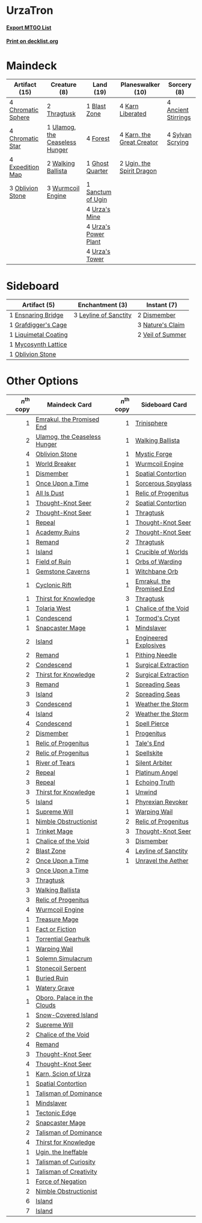 # UrzaTron

#### [Export MTGO List](../collection/UrzaTron/UrzaTron.txt)
#### [Print on decklist.org](http://decklist.org/?deckmain=4%09Ancient%20Stirrings%0A1%09Blast%20Zone%0A4%09Chromatic%20Sphere%0A4%09Chromatic%20Star%0A4%09Expedition%20Map%0A4%09Forest%0A1%09Ghost%20Quarter%0A4%09Karn%20Liberated%0A4%09Karn,%20the%20Great%20Creator%0A3%09Oblivion%20Stone%0A1%09Sanctum%20of%20Ugin%0A4%09Sylvan%20Scrying%0A2%09Thragtusk%0A2%09Ugin,%20the%20Spirit%20Dragon%0A1%09Ulamog,%20the%20Ceaseless%20Hunger%0A4%09Urza's%20Mine%0A4%09Urza's%20Power%20Plant%0A4%09Urza's%20Tower%0A2%09Walking%20Ballista%0A3%09Wurmcoil%20Engine&deckside=2%09Dismember%0A1%09Ensnaring%20Bridge%0A1%09Grafdigger's%20Cage%0A3%09Leyline%20of%20Sanctity%0A1%09Liquimetal%20Coating%0A1%09Mycosynth%20Lattice%0A3%09Nature's%20Claim%0A1%09Oblivion%20Stone%0A2%09Veil%20of%20Summer)
# Maindeck

|                                       Artifact (15)                                        |                                              Creature (8)                                               |                                          Land (19)                                          |                                         Planeswalker (10)                                          |                                         Sorcery (8)                                          |
|--------------------------------------------------------------------------------------------|---------------------------------------------------------------------------------------------------------|---------------------------------------------------------------------------------------------|----------------------------------------------------------------------------------------------------|----------------------------------------------------------------------------------------------|
|4 [Chromatic Sphere](http://gatherer.wizards.com/Pages/Card/Details.aspx?multiverseid=23230)|2 [Thragtusk](http://gatherer.wizards.com/Pages/Card/Details.aspx?multiverseid=430614)                   |1 [Blast Zone](http://gatherer.wizards.com/Pages/Card/Details.aspx?multiverseid=461171)      |4 [Karn Liberated](http://gatherer.wizards.com/Pages/Card/Details.aspx?multiverseid=397828)         |4 [Ancient Stirrings](http://gatherer.wizards.com/Pages/Card/Details.aspx?multiverseid=442148)|
|4 [Chromatic Star](http://gatherer.wizards.com/Pages/Card/Details.aspx?multiverseid=135279) |1 [Ulamog, the Ceaseless Hunger](http://gatherer.wizards.com/Pages/Card/Details.aspx?multiverseid=402079)|4 [Forest](http://gatherer.wizards.com/Pages/Card/Details.aspx?multiverseid=439860)          |4 [Karn, the Great Creator](http://gatherer.wizards.com/Pages/Card/Details.aspx?multiverseid=460928)|4 [Sylvan Scrying](http://gatherer.wizards.com/Pages/Card/Details.aspx?multiverseid=130513)   |
|4 [Expedition Map](http://gatherer.wizards.com/Pages/Card/Details.aspx?multiverseid=397742) |2 [Walking Ballista](http://gatherer.wizards.com/Pages/Card/Details.aspx?multiverseid=423848)            |1 [Ghost Quarter](http://gatherer.wizards.com/Pages/Card/Details.aspx?multiverseid=389534)   |2 [Ugin, the Spirit Dragon](http://gatherer.wizards.com/Pages/Card/Details.aspx?multiverseid=391948)|                                                                                              |
|3 [Oblivion Stone](http://gatherer.wizards.com/Pages/Card/Details.aspx?multiverseid=446941) |3 [Wurmcoil Engine](http://gatherer.wizards.com/Pages/Card/Details.aspx?multiverseid=389756)             |1 [Sanctum of Ugin](http://gatherer.wizards.com/Pages/Card/Details.aspx?multiverseid=402022) |                                                                                                    |                                                                                              |
|                                                                                            |                                                                                                         |4 [Urza's Mine](http://gatherer.wizards.com/Pages/Card/Details.aspx?multiverseid=4192)       |                                                                                                    |                                                                                              |
|                                                                                            |                                                                                                         |4 [Urza's Power Plant](http://gatherer.wizards.com/Pages/Card/Details.aspx?multiverseid=4193)|                                                                                                    |                                                                                              |
|                                                                                            |                                                                                                         |4 [Urza's Tower](http://gatherer.wizards.com/Pages/Card/Details.aspx?multiverseid=4194)      |                                                                                                    |                                                                                              |


# Sideboard

|                                         Artifact (5)                                          |                                        Enchantment (3)                                         |                                        Instant (7)                                        |
|-----------------------------------------------------------------------------------------------|------------------------------------------------------------------------------------------------|-------------------------------------------------------------------------------------------|
|1 [Ensnaring Bridge](http://gatherer.wizards.com/Pages/Card/Details.aspx?multiverseid=15866)   |3 [Leyline of Sanctity](http://gatherer.wizards.com/Pages/Card/Details.aspx?multiverseid=204993)|2 [Dismember](http://gatherer.wizards.com/Pages/Card/Details.aspx?multiverseid=382182)     |
|1 [Grafdigger's Cage](http://gatherer.wizards.com/Pages/Card/Details.aspx?multiverseid=278452) |                                                                                                |3 [Nature's Claim](http://gatherer.wizards.com/Pages/Card/Details.aspx?multiverseid=382316)|
|1 [Liquimetal Coating](http://gatherer.wizards.com/Pages/Card/Details.aspx?multiverseid=389578)|                                                                                                |2 [Veil of Summer](http://gatherer.wizards.com/Pages/Card/Details.aspx?multiverseid=466952)|
|1 [Mycosynth Lattice](http://gatherer.wizards.com/Pages/Card/Details.aspx?multiverseid=446209) |                                                                                                |                                                                                           |
|1 [Oblivion Stone](http://gatherer.wizards.com/Pages/Card/Details.aspx?multiverseid=446941)    |                                                                                                |                                                                                           |


# Other Options

|*n*<sup>th</sup> copy|                                             Maindeck Card                                             |*n*<sup>th</sup> copy|                                           Sideboard Card                                           |
|--------------------:|-------------------------------------------------------------------------------------------------------|--------------------:|----------------------------------------------------------------------------------------------------|
|                    1|[Emrakul, the Promised End](http://gatherer.wizards.com/Pages/Card/Details.aspx?multiverseid=414295)   |                    1|[Trinisphere](http://gatherer.wizards.com/Pages/Card/Details.aspx?multiverseid=43545)               |
|                    2|[Ulamog, the Ceaseless Hunger](http://gatherer.wizards.com/Pages/Card/Details.aspx?multiverseid=402079)|                    1|[Walking Ballista](http://gatherer.wizards.com/Pages/Card/Details.aspx?multiverseid=423848)         |
|                    4|[Oblivion Stone](http://gatherer.wizards.com/Pages/Card/Details.aspx?multiverseid=446941)              |                    1|[Mystic Forge](http://gatherer.wizards.com/Pages/Card/Details.aspx?multiverseid=466987)             |
|                    1|[World Breaker](http://gatherer.wizards.com/Pages/Card/Details.aspx?multiverseid=407636)               |                    1|[Wurmcoil Engine](http://gatherer.wizards.com/Pages/Card/Details.aspx?multiverseid=389756)          |
|                    1|[Dismember](http://gatherer.wizards.com/Pages/Card/Details.aspx?multiverseid=382182)                   |                    1|[Spatial Contortion](http://gatherer.wizards.com/Pages/Card/Details.aspx?multiverseid=407518)       |
|                    1|[Once Upon a Time](http://gatherer.wizards.com/Pages/Card/Details.aspx?multiverseid=473131)            |                    1|[Sorcerous Spyglass](http://gatherer.wizards.com/Pages/Card/Details.aspx?multiverseid=435407)       |
|                    1|[All Is Dust](http://gatherer.wizards.com/Pages/Card/Details.aspx?multiverseid=397750)                 |                    1|[Relic of Progenitus](http://gatherer.wizards.com/Pages/Card/Details.aspx?multiverseid=174824)      |
|                    1|[Thought-Knot Seer](http://gatherer.wizards.com/Pages/Card/Details.aspx?multiverseid=407519)           |                    2|[Spatial Contortion](http://gatherer.wizards.com/Pages/Card/Details.aspx?multiverseid=407518)       |
|                    2|[Thought-Knot Seer](http://gatherer.wizards.com/Pages/Card/Details.aspx?multiverseid=407519)           |                    1|[Thragtusk](http://gatherer.wizards.com/Pages/Card/Details.aspx?multiverseid=430614)                |
|                    1|[Repeal](http://gatherer.wizards.com/Pages/Card/Details.aspx?multiverseid=405357)                      |                    1|[Thought-Knot Seer](http://gatherer.wizards.com/Pages/Card/Details.aspx?multiverseid=407519)        |
|                    1|[Academy Ruins](http://gatherer.wizards.com/Pages/Card/Details.aspx?multiverseid=370424)               |                    2|[Thought-Knot Seer](http://gatherer.wizards.com/Pages/Card/Details.aspx?multiverseid=407519)        |
|                    1|[Remand](http://gatherer.wizards.com/Pages/Card/Details.aspx?multiverseid=380255)                      |                    2|[Thragtusk](http://gatherer.wizards.com/Pages/Card/Details.aspx?multiverseid=430614)                |
|                    1|[Island](http://gatherer.wizards.com/Pages/Card/Details.aspx?multiverseid=439857)                      |                    1|[Crucible of Worlds](http://gatherer.wizards.com/Pages/Card/Details.aspx?multiverseid=129480)       |
|                    1|[Field of Ruin](http://gatherer.wizards.com/Pages/Card/Details.aspx?multiverseid=435415)               |                    1|[Orbs of Warding](http://gatherer.wizards.com/Pages/Card/Details.aspx?multiverseid=398551)          |
|                    1|[Gemstone Caverns](http://gatherer.wizards.com/Pages/Card/Details.aspx?multiverseid=122094)            |                    1|[Witchbane Orb](http://gatherer.wizards.com/Pages/Card/Details.aspx?multiverseid=233240)            |
|                    1|[Cyclonic Rift](http://gatherer.wizards.com/Pages/Card/Details.aspx?multiverseid=389477)               |                    1|[Emrakul, the Promised End](http://gatherer.wizards.com/Pages/Card/Details.aspx?multiverseid=414295)|
|                    1|[Thirst for Knowledge](http://gatherer.wizards.com/Pages/Card/Details.aspx?multiverseid=451061)        |                    3|[Thragtusk](http://gatherer.wizards.com/Pages/Card/Details.aspx?multiverseid=430614)                |
|                    1|[Tolaria West](http://gatherer.wizards.com/Pages/Card/Details.aspx?multiverseid=136047)                |                    1|[Chalice of the Void](http://gatherer.wizards.com/Pages/Card/Details.aspx?multiverseid=442211)      |
|                    1|[Condescend](http://gatherer.wizards.com/Pages/Card/Details.aspx?multiverseid=51223)                   |                    1|[Tormod's Crypt](http://gatherer.wizards.com/Pages/Card/Details.aspx?multiverseid=389723)           |
|                    1|[Snapcaster Mage](http://gatherer.wizards.com/Pages/Card/Details.aspx?multiverseid=227676)             |                    1|[Mindslaver](http://gatherer.wizards.com/Pages/Card/Details.aspx?multiverseid=46724)                |
|                    2|[Island](http://gatherer.wizards.com/Pages/Card/Details.aspx?multiverseid=439857)                      |                    1|[Engineered Explosives](http://gatherer.wizards.com/Pages/Card/Details.aspx?multiverseid=50139)     |
|                    2|[Remand](http://gatherer.wizards.com/Pages/Card/Details.aspx?multiverseid=380255)                      |                    1|[Pithing Needle](http://gatherer.wizards.com/Pages/Card/Details.aspx?multiverseid=129526)           |
|                    2|[Condescend](http://gatherer.wizards.com/Pages/Card/Details.aspx?multiverseid=51223)                   |                    1|[Surgical Extraction](http://gatherer.wizards.com/Pages/Card/Details.aspx?multiverseid=397706)      |
|                    2|[Thirst for Knowledge](http://gatherer.wizards.com/Pages/Card/Details.aspx?multiverseid=451061)        |                    2|[Surgical Extraction](http://gatherer.wizards.com/Pages/Card/Details.aspx?multiverseid=397706)      |
|                    3|[Remand](http://gatherer.wizards.com/Pages/Card/Details.aspx?multiverseid=380255)                      |                    1|[Spreading Seas](http://gatherer.wizards.com/Pages/Card/Details.aspx?multiverseid=190405)           |
|                    3|[Island](http://gatherer.wizards.com/Pages/Card/Details.aspx?multiverseid=439857)                      |                    2|[Spreading Seas](http://gatherer.wizards.com/Pages/Card/Details.aspx?multiverseid=190405)           |
|                    3|[Condescend](http://gatherer.wizards.com/Pages/Card/Details.aspx?multiverseid=51223)                   |                    1|[Weather the Storm](http://gatherer.wizards.com/Pages/Card/Details.aspx?multiverseid=464140)        |
|                    4|[Island](http://gatherer.wizards.com/Pages/Card/Details.aspx?multiverseid=439857)                      |                    2|[Weather the Storm](http://gatherer.wizards.com/Pages/Card/Details.aspx?multiverseid=464140)        |
|                    4|[Condescend](http://gatherer.wizards.com/Pages/Card/Details.aspx?multiverseid=51223)                   |                    1|[Spell Pierce](http://gatherer.wizards.com/Pages/Card/Details.aspx?multiverseid=425876)             |
|                    2|[Dismember](http://gatherer.wizards.com/Pages/Card/Details.aspx?multiverseid=382182)                   |                    1|[Progenitus](http://gatherer.wizards.com/Pages/Card/Details.aspx?multiverseid=179496)               |
|                    1|[Relic of Progenitus](http://gatherer.wizards.com/Pages/Card/Details.aspx?multiverseid=174824)         |                    1|[Tale's End](http://gatherer.wizards.com/Pages/Card/Details.aspx?multiverseid=466831)               |
|                    2|[Relic of Progenitus](http://gatherer.wizards.com/Pages/Card/Details.aspx?multiverseid=174824)         |                    1|[Spellskite](http://gatherer.wizards.com/Pages/Card/Details.aspx?multiverseid=397743)               |
|                    1|[River of Tears](http://gatherer.wizards.com/Pages/Card/Details.aspx?multiverseid=126210)              |                    1|[Silent Arbiter](http://gatherer.wizards.com/Pages/Card/Details.aspx?multiverseid=73598)            |
|                    2|[Repeal](http://gatherer.wizards.com/Pages/Card/Details.aspx?multiverseid=405357)                      |                    1|[Platinum Angel](http://gatherer.wizards.com/Pages/Card/Details.aspx?multiverseid=106537)           |
|                    3|[Repeal](http://gatherer.wizards.com/Pages/Card/Details.aspx?multiverseid=405357)                      |                    1|[Echoing Truth](http://gatherer.wizards.com/Pages/Card/Details.aspx?multiverseid=405212)            |
|                    3|[Thirst for Knowledge](http://gatherer.wizards.com/Pages/Card/Details.aspx?multiverseid=451061)        |                    1|[Unwind](http://gatherer.wizards.com/Pages/Card/Details.aspx?multiverseid=442960)                   |
|                    5|[Island](http://gatherer.wizards.com/Pages/Card/Details.aspx?multiverseid=439857)                      |                    1|[Phyrexian Revoker](http://gatherer.wizards.com/Pages/Card/Details.aspx?multiverseid=383343)        |
|                    1|[Supreme Will](http://gatherer.wizards.com/Pages/Card/Details.aspx?multiverseid=430738)                |                    1|[Warping Wail](http://gatherer.wizards.com/Pages/Card/Details.aspx?multiverseid=407522)             |
|                    1|[Nimble Obstructionist](http://gatherer.wizards.com/Pages/Card/Details.aspx?multiverseid=430729)       |                    2|[Relic of Progenitus](http://gatherer.wizards.com/Pages/Card/Details.aspx?multiverseid=174824)      |
|                    1|[Trinket Mage](http://gatherer.wizards.com/Pages/Card/Details.aspx?multiverseid=50163)                 |                    3|[Thought-Knot Seer](http://gatherer.wizards.com/Pages/Card/Details.aspx?multiverseid=407519)        |
|                    1|[Chalice of the Void](http://gatherer.wizards.com/Pages/Card/Details.aspx?multiverseid=442211)         |                    3|[Dismember](http://gatherer.wizards.com/Pages/Card/Details.aspx?multiverseid=382182)                |
|                    2|[Blast Zone](http://gatherer.wizards.com/Pages/Card/Details.aspx?multiverseid=461171)                  |                    4|[Leyline of Sanctity](http://gatherer.wizards.com/Pages/Card/Details.aspx?multiverseid=204993)      |
|                    2|[Once Upon a Time](http://gatherer.wizards.com/Pages/Card/Details.aspx?multiverseid=473131)            |                    1|[Unravel the Aether](http://gatherer.wizards.com/Pages/Card/Details.aspx?multiverseid=378515)       |
|                    3|[Once Upon a Time](http://gatherer.wizards.com/Pages/Card/Details.aspx?multiverseid=473131)            |                     |                                                                                                    |
|                    3|[Thragtusk](http://gatherer.wizards.com/Pages/Card/Details.aspx?multiverseid=430614)                   |                     |                                                                                                    |
|                    3|[Walking Ballista](http://gatherer.wizards.com/Pages/Card/Details.aspx?multiverseid=423848)            |                     |                                                                                                    |
|                    3|[Relic of Progenitus](http://gatherer.wizards.com/Pages/Card/Details.aspx?multiverseid=174824)         |                     |                                                                                                    |
|                    4|[Wurmcoil Engine](http://gatherer.wizards.com/Pages/Card/Details.aspx?multiverseid=389756)             |                     |                                                                                                    |
|                    1|[Treasure Mage](http://gatherer.wizards.com/Pages/Card/Details.aspx?multiverseid=442776)               |                     |                                                                                                    |
|                    1|[Fact or Fiction](http://gatherer.wizards.com/Pages/Card/Details.aspx?multiverseid=405223)             |                     |                                                                                                    |
|                    1|[Torrential Gearhulk](http://gatherer.wizards.com/Pages/Card/Details.aspx?multiverseid=417640)         |                     |                                                                                                    |
|                    1|[Warping Wail](http://gatherer.wizards.com/Pages/Card/Details.aspx?multiverseid=407522)                |                     |                                                                                                    |
|                    1|[Solemn Simulacrum](http://gatherer.wizards.com/Pages/Card/Details.aspx?multiverseid=389682)           |                     |                                                                                                    |
|                    1|[Stonecoil Serpent](http://gatherer.wizards.com/Pages/Card/Details.aspx?multiverseid=473197)           |                     |                                                                                                    |
|                    1|[Buried Ruin](http://gatherer.wizards.com/Pages/Card/Details.aspx?multiverseid=389453)                 |                     |                                                                                                    |
|                    1|[Watery Grave](http://gatherer.wizards.com/Pages/Card/Details.aspx?multiverseid=405114)                |                     |                                                                                                    |
|                    1|[Oboro, Palace in the Clouds](http://gatherer.wizards.com/Pages/Card/Details.aspx?multiverseid=74206)  |                     |                                                                                                    |
|                    1|[Snow-Covered Island](http://gatherer.wizards.com/Pages/Card/Details.aspx?multiverseid=121130)         |                     |                                                                                                    |
|                    2|[Supreme Will](http://gatherer.wizards.com/Pages/Card/Details.aspx?multiverseid=430738)                |                     |                                                                                                    |
|                    2|[Chalice of the Void](http://gatherer.wizards.com/Pages/Card/Details.aspx?multiverseid=442211)         |                     |                                                                                                    |
|                    4|[Remand](http://gatherer.wizards.com/Pages/Card/Details.aspx?multiverseid=380255)                      |                     |                                                                                                    |
|                    3|[Thought-Knot Seer](http://gatherer.wizards.com/Pages/Card/Details.aspx?multiverseid=407519)           |                     |                                                                                                    |
|                    4|[Thought-Knot Seer](http://gatherer.wizards.com/Pages/Card/Details.aspx?multiverseid=407519)           |                     |                                                                                                    |
|                    1|[Karn, Scion of Urza](http://gatherer.wizards.com/Pages/Card/Details.aspx?multiverseid=442889)         |                     |                                                                                                    |
|                    1|[Spatial Contortion](http://gatherer.wizards.com/Pages/Card/Details.aspx?multiverseid=407518)          |                     |                                                                                                    |
|                    1|[Talisman of Dominance](http://gatherer.wizards.com/Pages/Card/Details.aspx?multiverseid=430629)       |                     |                                                                                                    |
|                    1|[Mindslaver](http://gatherer.wizards.com/Pages/Card/Details.aspx?multiverseid=46724)                   |                     |                                                                                                    |
|                    1|[Tectonic Edge](http://gatherer.wizards.com/Pages/Card/Details.aspx?multiverseid=389711)               |                     |                                                                                                    |
|                    2|[Snapcaster Mage](http://gatherer.wizards.com/Pages/Card/Details.aspx?multiverseid=227676)             |                     |                                                                                                    |
|                    2|[Talisman of Dominance](http://gatherer.wizards.com/Pages/Card/Details.aspx?multiverseid=430629)       |                     |                                                                                                    |
|                    4|[Thirst for Knowledge](http://gatherer.wizards.com/Pages/Card/Details.aspx?multiverseid=451061)        |                     |                                                                                                    |
|                    1|[Ugin, the Ineffable](http://gatherer.wizards.com/Pages/Card/Details.aspx?multiverseid=460929)         |                     |                                                                                                    |
|                    1|[Talisman of Curiosity](http://gatherer.wizards.com/Pages/Card/Details.aspx?multiverseid=464181)       |                     |                                                                                                    |
|                    1|[Talisman of Creativity](http://gatherer.wizards.com/Pages/Card/Details.aspx?multiverseid=464180)      |                     |                                                                                                    |
|                    1|[Force of Negation](http://gatherer.wizards.com/Pages/Card/Details.aspx?multiverseid=464001)           |                     |                                                                                                    |
|                    2|[Nimble Obstructionist](http://gatherer.wizards.com/Pages/Card/Details.aspx?multiverseid=430729)       |                     |                                                                                                    |
|                    6|[Island](http://gatherer.wizards.com/Pages/Card/Details.aspx?multiverseid=439857)                      |                     |                                                                                                    |
|                    7|[Island](http://gatherer.wizards.com/Pages/Card/Details.aspx?multiverseid=439857)                      |                     |                                                                                                    |

